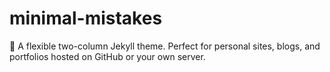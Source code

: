 # minimal-mistakes
:triangular_ruler: A flexible two-column Jekyll theme. Perfect for personal sites, blogs, and portfolios hosted on GitHub or your own server.
